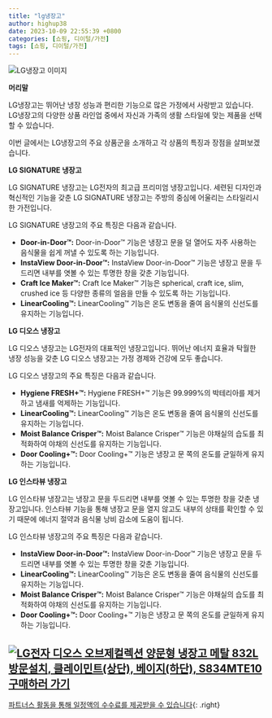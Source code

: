 ```yaml
---
title: "lg냉장고"
author: highup38
date: 2023-10-09 22:55:39 +0800
categories: [쇼핑, 디이털/가전]
tags: [쇼핑, 디이털/가전]
---
```


![LG냉장고 이미지](https://source.unsplash.com/1600x900/?refrigerator)


**머리말**

LG냉장고는 뛰어난 냉장 성능과 편리한 기능으로 많은 가정에서 사랑받고 있습니다. LG냉장고의 다양한 상품 라인업 중에서 자신과 가족의 생활 스타일에 맞는 제품을 선택할 수 있습니다.

이번 글에서는 LG냉장고의 주요 상품군을 소개하고 각 상품의 특징과 장점을 살펴보겠습니다.

**LG SIGNATURE 냉장고**

LG SIGNATURE 냉장고는 LG전자의 최고급 프리미엄 냉장고입니다. 세련된 디자인과 혁신적인 기능을 갖춘 LG SIGNATURE 냉장고는 주방의 중심에 어울리는 스타일리시한 가전입니다.

LG SIGNATURE 냉장고의 주요 특징은 다음과 같습니다.

* **Door-in-Door™:** Door-in-Door™ 기능은 냉장고 문을 덜 열어도 자주 사용하는 음식물을 쉽게 꺼낼 수 있도록 하는 기능입니다.
* **InstaView Door-in-Door™:** InstaView Door-in-Door™ 기능은 냉장고 문을 두드리면 내부를 엿볼 수 있는 투명한 창을 갖춘 기능입니다.
* **Craft Ice Maker™:** Craft Ice Maker™ 기능은  spherical, craft ice, slim, crushed ice 등 다양한 종류의 얼음을 만들 수 있도록 하는 기능입니다.
* **LinearCooling™:** LinearCooling™ 기능은 온도 변동을 줄여 음식물의 신선도를 유지하는 기능입니다.

**LG 디오스 냉장고**

LG 디오스 냉장고는 LG전자의 대표적인 냉장고입니다. 뛰어난 에너지 효율과 탁월한 냉장 성능을 갖춘 LG 디오스 냉장고는 가정 경제와 건강에 모두 좋습니다.

LG 디오스 냉장고의 주요 특징은 다음과 같습니다.

* **Hygiene FRESH+™:** Hygiene FRESH+™ 기능은 99.999%의 박테리아를 제거하고 냄새를 억제하는 기능입니다.
* **LinearCooling™:** LinearCooling™ 기능은 온도 변동을 줄여 음식물의 신선도를 유지하는 기능입니다.
* **Moist Balance Crisper™:** Moist Balance Crisper™ 기능은 야채실의 습도를 최적화하여 야채의 신선도를 유지하는 기능입니다.
* **Door Cooling+™:** Door Cooling+™ 기능은 냉장고 문 쪽의 온도를 균일하게 유지하는 기능입니다.

**LG 인스타뷰 냉장고**

LG 인스타뷰 냉장고는 냉장고 문을 두드리면 내부를 엿볼 수 있는 투명한 창을 갖춘 냉장고입니다. 인스타뷰 기능을 통해 냉장고 문을 열지 않고도 내부의 상태를 확인할 수 있기 때문에 에너지 절약과 음식물 낭비 감소에 도움이 됩니다.

LG 인스타뷰 냉장고의 주요 특징은 다음과 같습니다.

* **InstaView Door-in-Door™:** InstaView Door-in-Door™ 기능은 냉장고 문을 두드리면 내부를 엿볼 수 있는 투명한 창을 갖춘 기능입니다.
* **LinearCooling™:** LinearCooling™ 기능은 온도 변동을 줄여 음식물의 신선도를 유지하는 기능입니다.
* **Moist Balance Crisper™:** Moist Balance Crisper™ 기능은 야채실의 습도를 최적화하여 야채의 신선도를 유지하는 기능입니다.
* **Door Cooling+™:** Door Cooling+™ 기능은 냉장고 문 쪽의 온도를 균일하게 유지하는 기능입니다.



[![LG전자 디오스 오브제컬렉션 양문형 냉장고 메탈 832L 방문설치, 클레이민트(상단), 베이지(하단), S834MTE10](https://thumbnail8.coupangcdn.com/thumbnails/remote/230x230ex/image/retail/images/8669306391979113-e6b15035-a2ee-42d4-9c79-fb0bcfc963a1.jpg "LG전자 디오스 오브제컬렉션 양문형 냉장고 메탈 832L 방문설치, 클레이민트(상단), 베이지(하단), S834MTE10")](https://link.coupang.com/re/AFFSDP?lptag=AF1030537&subid=&pageKey=6570628473&traceid=V0-153&itemId=14747658241&vendorItemId=81988059786)
<br>
[**구매하러 가기**](https://link.coupang.com/re/AFFSDP?lptag=AF1030537&subid=&pageKey=6570628473&traceid=V0-153&itemId=14747658241&vendorItemId=81988059786)
---
[파트너스 활동을 통해 일정액의 수수료를 제공받을 수 있습니다](https://link.coupang.com/a/bao1ui){: .right}